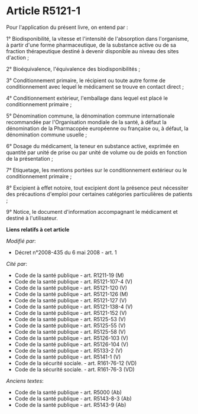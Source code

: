 # Article R5121-1

Pour l'application du présent livre, on entend par : 

1° Biodisponibilité, la vitesse et l'intensité de l'absorption dans l'organisme, à partir d'une forme pharmaceutique, de la
substance active ou de sa fraction thérapeutique destiné à devenir disponible au niveau des sites d'action ; 

2° Bioéquivalence, l'équivalence des biodisponibilités ; 

3° Conditionnement primaire, le récipient ou toute autre forme de conditionnement avec lequel le médicament se trouve en
contact direct ; 

4° Conditionnement extérieur, l'emballage dans lequel est placé le conditionnement primaire ; 

5° Dénomination commune, la dénomination commune internationale recommandée par l'Organisation mondiale de la santé, à défaut
la dénomination de la Pharmacopée européenne ou française ou, à défaut, la dénomination commune usuelle ; 

6° Dosage du médicament, la teneur en substance active, exprimée en quantité par unité de prise ou par unité de volume ou de
poids en fonction de la présentation ; 

7° Etiquetage, les mentions portées sur le conditionnement extérieur ou le conditionnement primaire ; 

8° Excipient à effet notoire, tout excipient dont la présence peut nécessiter des précautions d'emploi pour certaines
catégories particulières de patients ; 

9° Notice, le document d'information accompagnant le médicament et destiné à l'utilisateur.

**Liens relatifs à cet article**

_Modifié par_:

  - Décret n°2008-435 du 6 mai 2008 - art. 1

_Cité par_:

  - Code de la santé publique - art. R1211-19 (M)
  - Code de la santé publique - art. R5121-107-4 (V)
  - Code de la santé publique - art. R5121-120 (V)
  - Code de la santé publique - art. R5121-126 (M)
  - Code de la santé publique - art. R5121-127 (V)
  - Code de la santé publique - art. R5121-138-4 (V)
  - Code de la santé publique - art. R5121-152 (V)
  - Code de la santé publique - art. R5125-53 (V)
  - Code de la santé publique - art. R5125-55 (V)
  - Code de la santé publique - art. R5125-58 (V)
  - Code de la santé publique - art. R5126-103 (V)
  - Code de la santé publique - art. R5126-104 (V)
  - Code de la santé publique - art. R5133-2 (V)
  - Code de la santé publique - art. R5141-1 (V)
  - Code de la sécurité sociale. - art. R161-76-12 (VD)
  - Code de la sécurité sociale. - art. R161-76-3 (VD)

_Anciens textes_:

  - Code de la santé publique - art. R5000 (Ab)
  - Code de la santé publique - art. R5143-8-3 (Ab)
  - Code de la santé publique - art. R5143-9 (Ab)
